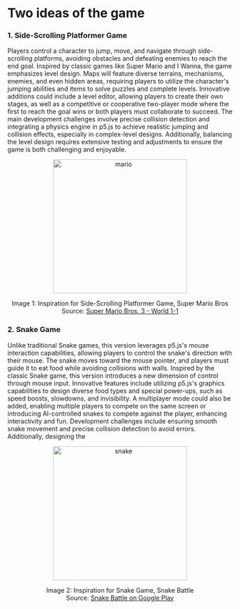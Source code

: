 # Two ideas of the game
### 1. Side-Scrolling Platformer Game

Players control a character to jump, move, and navigate through side-scrolling platforms, avoiding obstacles and defeating enemies to reach the end goal. Inspired by classic games like Super Mario and I Wanna, the game emphasizes level design. Maps will feature diverse terrains, mechanisms, enemies, and even hidden areas, requiring players to utilize the character's jumping abilities and items to solve puzzles and complete levels. Innovative additions could include a level editor, allowing players to create their own stages, as well as a competitive or cooperative two-player mode where the first to reach the goal wins or both players must collaborate to succeed. The main development challenges involve precise collision detection and integrating a physics engine in p5.js to achieve realistic jumping and collision effects, especially in complex-level designs. Additionally, balancing the level design requires extensive testing and adjustments to ensure the game is both challenging and enjoyable.

<div align="center">
    <img src="https://uob-comsm0166.github.io/2025-group-11a/assignments/week02/mario.png" alt="mario" width="300">
    <p>Image 1: Inspiration for Side-Scrolling Platformer Game, Super Mario Bros<br>
    Source: <a href="https://mario.fandom.com/wiki/World_1-1_(Super_Mario_Bros._3)" target="_blank">Super Mario Bros. 3 - World 1-1</a></p>
</div>


### 2. Snake Game

Unlike traditional Snake games, this version leverages p5.js's mouse interaction capabilities, allowing players to control the snake's direction with their mouse. The snake moves toward the mouse pointer, and players must guide it to eat food while avoiding collisions with walls. Inspired by the classic Snake game, this version introduces a new dimension of control through mouse input. Innovative features include utilizing p5.js's graphics capabilities to design diverse food types and special power-ups, such as speed boosts, slowdowns, and invisibility. A multiplayer mode could also be added, enabling multiple players to compete on the same screen or introducing AI-controlled snakes to compete against the player, enhancing interactivity and fun. Development challenges include ensuring smooth snake movement and precise collision detection to avoid errors. Additionally, designing the 

<div align="center"> 
    <img src="https://uob-comsm0166.github.io/2025-group-11a/assignments/week02/snake.png" alt="snake" width="300"> 
    <p>Image 2: Inspiration for Snake Game, Snake Battle<br>
    Source: <a href="https://play.google.com/store/apps/details?id=snake.battle.arcade.io.game&hl=en_GB&pli=1">Snake Battle on Google Play</a></p> 
</div>
